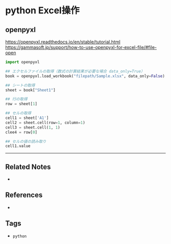 # python Excel操作
## openpyxl
https://openpyxl.readthedocs.io/en/stable/tutorial.html
https://gammasoft.jp/support/how-to-use-openpyxl-for-excel-file/#file-open

```python
import openpyxl

## エクセルファイルの取得（数式の計算結果が必要な場合 data_only=True）
book = openpyxl.load_workbook("filepath/Sample.xlsx", data_only=False)

## シートの取得
sheet = book["Sheet1"]

## 行の取得
row = sheet[1]

## セルの取得
cell1 = sheet['A1']
cell2 = sheet.cell(row=1, column=1)
cell3 = sheet.cell(1, 1)
clee4 = row[0]

## セルの値の読み取り
cell1.value
```

---
## Related Notes
- 

## References
- 

## Tags
- `python` 